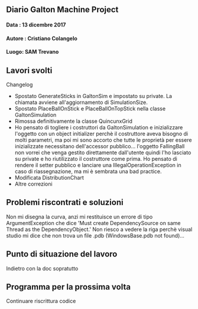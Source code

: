 ## Diario Galton Machine Project

#### Data : 13 dicembre 2017 
#### Autore : Cristiano Colangelo
#### Luogo: SAM Trevano

## Lavori svolti

Changelog
- Spostato GenerateSticks in GaltonSim e impostato su private. La chiamata avviene all'aggiornamento di SimulationSize.
- Spostato PlaceBallOnStick e PlaceBallOnTopStick nella classe GaltonSimulation 
- Rimossa definitivamente la classe QuincunxGrid 
- Ho pensato di togliere i costruttori da GaltonSimulation e inizializzare l'oggetto con un object initializer perchè il costruttore aveva bisogno di molti parametri, ma poi mi sono accorto che tutte le proprietà per essere inizializzate necessitano dell'accessor pubblico... l'oggetto FallingBall non vorrei che venga gestito direttamente dall'utente quindi l'ho lasciato su private e ho riutilizzato il costruttore come prima. Ho pensato di rendere il setter pubblico e lanciare una IllegalOperationException in caso di riassegnazione, ma mi è sembrata una bad practice.
- Modificata DistributionChart
- Altre correzioni

## Problemi riscontrati e soluzioni

Non mi disegna la curva, anzi mi restituisce un errore di tipo ArgumentException che dice 'Must create DependencySource on same Thread as the DependencyObject.' Non riesco a vedere la riga perchè visual studio mi dice che non trova un file .pdb (WindowsBase.pdb not found)...
## Punto di situazione del lavoro

Indietro con la doc sopratutto

## Programma per la prossima volta

Continuare riscrittura codice
